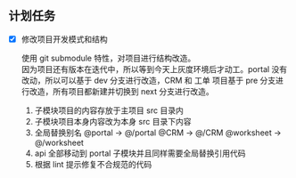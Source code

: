 ## 计划任务

- [x] 修改项目开发模式和结构

  使用 git submodule 特性，对项目进行结构改造。  
  因为项目还有版本在迭代中，所以等到今天上灰度环境后才动工。portal 没有改动，所以可以基于 dev 分支进行改造，CRM 和 工单 项目基于 pre 分支进行改造，所有项目都新建并切换到 next 分支进行改造。

  1. 子模块项目的内容存放于主项目 src 目录内
  2. 子模块项目本身内容改为本身 src 目录下内容
  3. 全局替换别名 @portal -> @/portal @CRM -> @/CRM @worksheet -> @/worksheet
  4. api 全部移动到 portal 子模块并且同样需要全局替换引用代码
  5. 根据 lint 提示修复不合规范的代码
